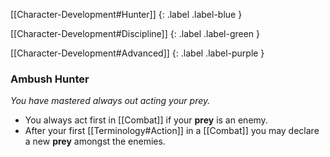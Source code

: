 
[[Character-Development#Hunter]]
{: .label .label-blue }

[[Character-Development#Discipline]]
{: .label .label-green }

[[Character-Development#Advanced]]
{: .label .label-purple }
### Ambush Hunter
*You have mastered always out acting your prey.*
* You always act first in [[Combat]] if your **prey** is an enemy.
* After your first [[Terminology#Action]] in a [[Combat]] you may declare a new **prey** amongst the enemies.